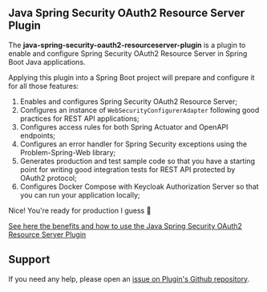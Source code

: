 ## Java Spring Security OAuth2 Resource Server Plugin

The **java-spring-security-oauth2-resourceserver-plugin** is a plugin to enable and configure Spring Security OAuth2 Resource Server in Spring Boot Java applications.

Applying this plugin into a Spring Boot project will prepare and configure it for all those features:

1. Enables and configures Spring Security OAuth2 Resource Server;
2. Configures an instance of `WebSecurityConfigurerAdapter` following good practices for REST API applications;
3. Configures access rules for both Spring Actuator and OpenAPI endpoints; 
4. Configures an error handler for Spring Security exceptions using the Problem-Spring-Web library;
5. Generates production and test sample code so that you have a starting point for writing good integration tests for REST API protected by OAuth2 protocol;
6. Configures Docker Compose with Keycloak Authorization Server so that you can run your application locally;

Nice! You're ready for production I guess 🥳

[See here the benefits and how to use the Java Spring Security OAuth2 Resource Server Plugin](https://youtu.be/hlZUwmPGxh0)

## Support

If you need any help, please open an [issue on Plugin's Github repository](https://github.com/rafaelpontezup/java-spring-security-oauth2-plugin/issues).